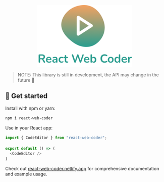 <p align="center">
    <img width="300" alt="Logo" src="./logo.png">
</p>

> NOTE: This library is still in development, the API may change in the future 🚧

## 👋 Get started

Install with npm or yarn:
```bash
npm i react-web-coder
```

Use in your React app:
```typescript jsx
import { CodeEditor } from "react-web-coder";

export default () => (
  <CodeEditor />
)
```
Check out [react-web-coder.netlify.app](https://react-web-coder.netlify.app) for comprehensive documentation and example usage.
